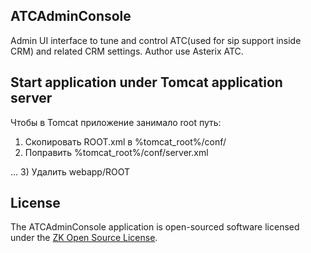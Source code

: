 ## ATCAdminConsole
Admin UI interface to tune and control ATC(used for sip support inside CRM) and related CRM settings.
Author use Asterix ATC.

## Start application under Tomcat application server
Чтобы в Tomcat приложение занимало root путь:
1) Скопировать ROOT.xml в %tomcat_root%/conf/
2) Поправить %tomcat_root%/conf/server.xml
<Host name="hostname"  appBase="webapps" unpackWARs="true" autoDeploy="true">
	<Context docBase="admin-console" path="/" reloadable="true"/>
...
3) Удалить webapp/ROOT

## License
The ATCAdminConsole application is open-sourced software licensed under the [ZK Open Source License](https://www.zkoss.org/license/gpl).

